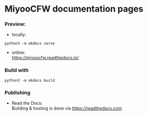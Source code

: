 # MiyooCFW documentation pages

### Preview:

- locally:
```
python3 -m mkdocs serve
```
- online:  
https://miyoocfw.readthedocs.io/


### Build with
```
python3 -m mkdocs build
```
### Publishing

- Read _the_ Docs:  
Building & hosting is done via https://readthedocs.com
